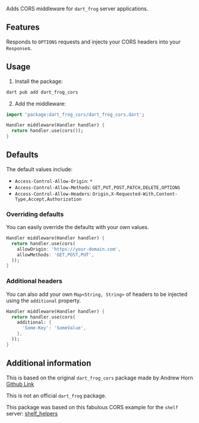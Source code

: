 Adds CORS middleware for `dart_frog` server applications.

## Features

Responds to `OPTIONS` requests and injects your CORS headers into your `Response`s.

## Usage

1. Install the package:

```dart
dart pub add dart_frog_cors
```

2. Add the middleware:

```dart
import 'package:dart_frog_cors/dart_frog_cors.dart';

Handler middleware(Handler handler) {
  return handler.use(cors());
}
```

## Defaults

The default values include:

* `Access-Control-Allow-Origin`: `*`
* `Access-Control-Allow-Methods`: `GET,PUT,POST,PATCH,DELETE,OPTIONS`
* `Access-Control-Allow-Headers`: `Origin,X-Requested-With,Content-Type,Accept,Authorization`

### Overriding defaults

You can easily override the defaults with your own values.

```dart
Handler middleware(Handler handler) {
  return handler.use(cors(
    allowOrigin: 'https://your-domain.com',
    allowMethods: 'GET,POST,PUT',
  ));
}
```

### Additional headers

You can also add your own `Map<String, String>` of headers to be injected using the `additional` property.

```dart
Handler middleware(Handler handler) {
  return handler.use(cors(
    additional: {
      'Some-Key': 'SomeValue',
    },
  ));
}
```

## Additional information

This is based on the original `dart_frog_cors` package made by Andrew Horn [Github Link](https://github.com/andyhorn/dart_frog_cors)

This is not an official `dart_frog` package.

This package was based on this fabulous CORS example for the `shelf` server: [shelf_helpers](https://github.com/Kleak/shelf_helpers/blob/main/lib/src/middlewares/cors.dart)
